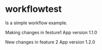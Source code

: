 # workflowtest
Is a simple workflow example.

Making changes in festure1
App version 1.1.0

New changes in feature 2
App version 1.2.0
